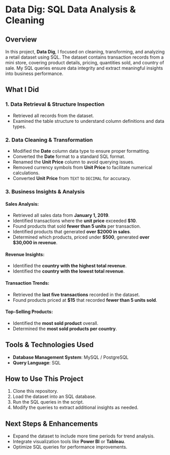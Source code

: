 # Data Dig: SQL Data Analysis & Cleaning

## Overview

In this project, **Data Dig**, I focused on cleaning, transforming, and analyzing a retail dataset using SQL. The dataset contains transaction records from a mini store, covering product details, pricing, quantities sold, and country of sale. My SQL queries ensure data integrity and extract meaningful insights into business performance.

## What I Did

### 1. Data Retrieval & Structure Inspection
- Retrieved all records from the dataset.
- Examined the table structure to understand column definitions and data types.

### 2. Data Cleaning & Transformation
- Modified the **Date** column data type to ensure proper formatting.
- Converted the **Date** format to a standard SQL format.
- Renamed the **Unit Price** column to avoid querying issues.
- Removed currency symbols from **Unit Price** to facilitate numerical calculations.
- Converted **Unit Price** from `TEXT` to `DECIMAL` for accuracy.

### 3. Business Insights & Analysis

#### Sales Analysis:
- Retrieved all sales data from **January 1, 2019**.
- Identified transactions where the **unit price** exceeded **$10**.
- Found products that sold **fewer than 5 units** per transaction.
- Identified products that generated **over $2000 in sales**.
- Determined which products, priced under **$500**, generated **over $30,000 in revenue**.

#### Revenue Insights:
- Identified the **country with the highest total revenue**.
- Identified the **country with the lowest total revenue**.

#### Transaction Trends:
- Retrieved the **last five transactions** recorded in the dataset.
- Found products priced at **$15** that recorded **fewer than 5 units sold**.

#### Top-Selling Products:
- Identified the **most sold product** overall.
- Determined the **most sold products per country**.

## Tools & Technologies Used
- **Database Management System**: MySQL / PostgreSQL
- **Query Language**: SQL

## How to Use This Project
1. Clone this repository.
2. Load the dataset into an SQL database.
3. Run the SQL queries in the script.
4. Modify the queries to extract additional insights as needed.

## Next Steps & Enhancements
- Expand the dataset to include more time periods for trend analysis.
- Integrate visualization tools like **Power BI** or **Tableau**.
- Optimize SQL queries for performance improvements.
